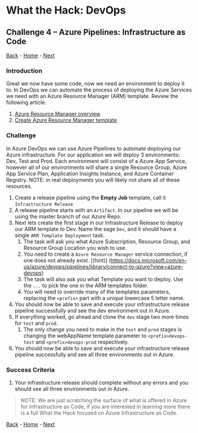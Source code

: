 # What the Hack: DevOps 

## Challenge 4 – Azure Pipelines: Infrastructure as Code
[Back](challenge03.md) - [Home](../readme.md) - [Next](challenge05.md)

### Introduction

Great we now have some code, now we need an environment to deploy it to. In DevOps we can automate the process of deploying the Azure Services we need with an Azure Resource Manager (ARM) template. Review the following article.

1. [Azure Resource Manager overview](https://docs.microsoft.com/en-us/azure/azure-resource-manager/resource-group-overview)
2. [Create Azure Resource Manager template](https://docs.microsoft.com/en-us/azure/azure-resource-manager/how-to-create-template)


### Challenge

In Azure DevOps we can use Azure Pipelines to automate deploying our Azure infrastructure. For our application we will deploy 3 environments: Dev, Test and Prod. Each environment will consist of a Azure App Service, however all of our environments will share a single Resource Group, Azure App Service Plan, Application Insights Instance, and Azure Container Registry. NOTE: in real deployments you will likely not share all of these resources.

1. Create a release pipeline using the **Empty Job** template, call it `Infrastructure Release`
2. A release pipeline starts with an `Artifact`. In our pipeline we will be using the master branch of our Azure Repo.
3. Next lets create the first stage in our Infrastructure Release to deploy our ARM template to Dev. Name the sage `Dev`, and it should have a single `ARM Template Deployment` task. 
   1. The task will ask you what Azure Subscription, Resource Group, and Resource Group Location you wish to use.
   2. You need to create a `Azure Resource Manager` service connection, if one does not already exist. [(hint)] (https://docs.microsoft.com/en-us/azure/devops/pipelines/library/connect-to-azure?view=azure-devops)
   3. The task will also ask you what Template you want to deploy. Use the `...` to pick the one in the ARM templates folder. 
   4. You will need to override many of the templates parameters, replacing the `<prefix>` part with a unique lowercase 5 letter name.
4. You should now be able to save and execute your infrastructure release pipeline successfully and see the dev environment out in Azure. 
5. If everything worked, go ahead and clone the `dev` stage two more times for `test` and `prod`.
   1. The only change you need to make in the `test` and `prod` stages is changing the webAppName template parameter to `<prefix>devops-test` and `<prefix>devops-prod` respectively. 
6. You should now be able to save and execute your infrastructure release pipeline successfully and see all three environments out in Azure. 



### Success Criteria

1. Your infrastructure release should complete without any errors and you should see all three environments out in Azure. 

> NOTE: We are just scratching the surface of what is offered in Azure for Infrastructure as Code, if you are interested in learning more there is a full What the Hack focused on Azure Infrastructure as Code.

[Back](challenge03.md) - [Home](../readme.md) - [Next](challenge05.md)
